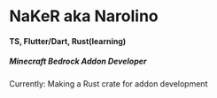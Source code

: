 # NaKeR aka Narolino
#### TS, Flutter/Dart, Rust(learning)

##### Minecraft Bedrock Addon Developer

Currently:
Making a Rust crate for addon development
